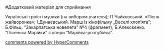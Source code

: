 <div id="hypercomments_widget" class="js-hypercomments-widget invisible"></div>


#Додатковий матеріал для сприймання

Українські троїсті музики (на вибором учителя); П.Чайковський. «Пісня жайворонка»; І.Дунаєвський. Марш із кінофільму „Веселі хлоп’ята”; Б.Фільц. “Закарпатська новелета” №4 (фрагмент); Б.Алексєєнко. “Пісенька Марійки” з опери “Марійка-розгубійка”. 

<div class="js-hypercomments-container">
    <a href="http://hypercomments.com" class="hc-link" title="comments widget">comments powered by HyperComments</a>
</div>